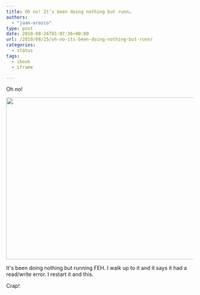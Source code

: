 ```yaml
---
title: Oh no! It’s been doing nothing but runn…
authors: 
  - "juan-orozco"
type: post
date: 2010-08-26T01:07:36+00:00
url: /2010/08/25/oh-no-its-been-doing-nothing-but-runn/
categories:
  - status
tags:
  - ibook
  - iframe

---
```

Oh no!
  
[<img src="https://i0.wp.com/iam.juano.info/files/2010/08/IMG_2005-2-1024x768.jpg?resize=580%2C435" alt="" width="580" height="435" class="aligncenter size-large wp-image-2252" data-recalc-dims="1" />][1]
  
It's been doing nothing but running FEH. I walk up to it and it says it had a read/write error. I restart it and this.
  
Crap!

 [1]: https://i1.wp.com/iam.juano.info/files/2010/08/IMG_2005-2.jpg